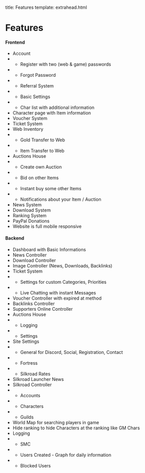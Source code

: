 title: Features
template: extrahead.html

# Features

#### Frontend
 - Account
 - - Register with two (web & game) passwords
 - - Forgot Password
 - - Referral System
 - - Basic Settings
 - - Char list with additional information
 - Character page with Item information
 - Voucher System
 - Ticket System
 - Web Inventory
 - - Gold Transfer to Web
 - - Item Transfer to Web
 - Auctions House
 - - Create own Auction
 - - Bid on other Items
 - - Instant buy some other Items
 - - Notifications about your Item / Auction
 - News System
 - Download System
 - Ranking System
 - PayPal Donations
 - Website is full mobile responsive

#### Backend
- Dashboard with Basic Informations
- News Controller
- Download Controller
- Image Controller (News, Downloads, Backlinks)
- Ticket System
- - Settings for custom Categories, Priorities
- - Live Chatting with instant Messages
- Voucher Controller with expired at method
- Backlinks Controller
- Supporters Online Controller
- Auctions House
- - Logging
- - Settings
- Site Settings
- - General for Discord, Social, Registration, Contact
- - Fortress
- - Silkroad Rates
- Silkroad Launcher News
- Silkroad Controller
- - Accounts
- - Characters
- - Guilds
- World Map for searching players in game
- Hide ranking to hide Characters at the ranking like GM Chars
- Logging
- - SMC
- - Users Created - Graph for daily information
- - Blocked Users

